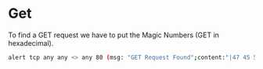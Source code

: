# Get
To find a GET request we have to put the Magic Numbers (GET in hexadecimal).
```bash
alert tcp any any <> any 80 (msg: "GET Request Found";content:"|47 45 54|";sid:10002;rev:1;)
```
